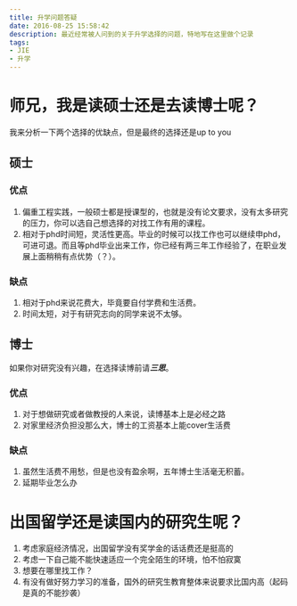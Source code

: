 ```yaml
---
title: 升学问题答疑
date: 2016-08-25 15:58:42
description: 最近经常被人问到的关于升学选择的问题，特地写在这里做个记录
tags: 
- JIE
- 升学
---
```



# 师兄，我是读硕士还是去读博士呢？
我来分析一下两个选择的优缺点，但是最终的选择还是up to you
## 硕士
### 优点
1. 偏重工程实践，一般硕士都是授课型的，也就是没有论文要求，没有太多研究的压力，你可以选自己想选择的对找工作有用的课程。
2. 相对于phd时间短，灵活性更高。毕业的时候可以找工作也可以继续申phd，可进可退。而且等phd毕业出来工作，你已经有两三年工作经验了，在职业发展上面稍稍有点优势（？）。

### 缺点
1. 相对于phd来说花费大，毕竟要自付学费和生活费。
2. 时间太短，对于有研究志向的同学来说不太够。


## 博士
如果你对研究没有兴趣，在选择读博前请***三思***。
### 优点
1. 对于想做研究或者做教授的人来说，读博基本上是必经之路
2. 对家里经济负担没那么大，博士的工资基本上能cover生活费

### 缺点
1. 虽然生活费不用愁，但是也没有盈余啊，五年博士生活毫无积蓄。
2. 延期毕业怎么办


# 出国留学还是读国内的研究生呢？
1. 考虑家庭经济情况，出国留学没有奖学金的话话费还是挺高的
2. 考虑一下自己能不能快速适应一个完全陌生的环境，怕不怕寂寞
3. 想要在哪里找工作？
4. 有没有做好努力学习的准备，国外的研究生教育整体来说要求比国内高（起码是真的不能抄袭）



